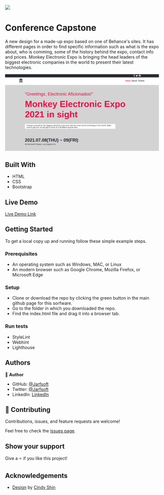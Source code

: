 ![](https://img.shields.io/badge/Microverse-blueviolet)

# Conference Capstone

A new design for a made-up expo based on one of Behance's sites. It has different pages in order to find specific information such as what is the expo about, who is comming, some of the history behind the expo, contact info and prices. Monkey Electronic Expo is bringing the head leaders of the biggest electronic companies in the world to present their latest technologies.


![screenshot](./assets/images/screenshot.png)


## Built With

- HTML
- CSS
- Bootstrap

## Live Demo

[Live Demo Link](https://jarfsoft.github.io/HTML_CSS/Conference-page/)


## Getting Started

To get a local copy up and running follow these simple example steps.

### Prerequisites

- An operating system such as Windows, MAC, or Linux
- An modern browser such as Google Chrome, Mozilla Firefox, or Microsoft Edge

### Setup
- Clone or download the repo by clicking the green button in the main github page for this sorfware.
- Go to the folder in which you downloaded the repo.
- Find the index.html file and drag it into a browser tab.

### Run tests
- StyleLint
- Webhint
- Lighthouse


## Authors

👤 **Author**

- GitHub: [@Jarfsoft](https://github.com/Jarfsoft)
- Twitter: [@Jarfsoft](https://twitter.com/Janluc123)
- LinkedIn: [LinkedIn](https://www.linkedin.com/in/juan-raudales-flores-7b0a3b113/)

## 🤝 Contributing

Contributions, issues, and feature requests are welcome!

Feel free to check the [issues page](https://github.com/Jarfsoft/Conference-page/issues).

## Show your support

Give a ⭐️ if you like this project!

## Acknowledgements

- [Design](https://www.behance.net/gallery/29845175/CC-Global-Summit-2015) by [Cindy Shin](https://www.behance.net/adagio07)

